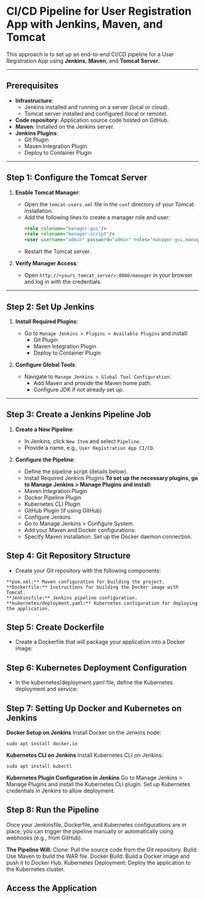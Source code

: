# CI/CD Pipeline for User Registration App with Jenkins, Maven, and Tomcat

This approach is to set up an end-to-end CI/CD pipeline for a User Registration App using **Jenkins**, **Maven**, and **Tomcat Server**.

---

## Prerequisites

- **Infrastructure**:
  - Jenkins installed and running on a server (local or cloud).
  - Tomcat server installed and configured (local or remote).
- **Code repository**: Application source code hosted on GitHub.
- **Maven**: Installed on the Jenkins server.
- **Jenkins Plugins**:
  - Git Plugin
  - Maven Integration Plugin
  - Deploy to Container Plugin

---

## Step 1: Configure the Tomcat Server

1. **Enable Tomcat Manager**:
   - Open the `tomcat-users.xml` file in the `conf` directory of your Tomcat installation.
   - Add the following lines to create a manager role and user:
     ```xml
     <role rolename="manager-gui"/>
     <role rolename="manager-script"/>
     <user username="admin" password="admin" roles="manager-gui,manager-script"/>
     ```
   - Restart the Tomcat server.

2. **Verify Manager Access**:
   - Open `http://<yours_tomcat_server>:8080/manager` in your browser and log in with the credentials.

---

## Step 2: Set Up Jenkins

1. **Install Required Plugins**:
   - Go to `Manage Jenkins > Plugins > Available Plugins` and install:
     - Git Plugin
     - Maven Integration Plugin
     - Deploy to Container Plugin

2. **Configure Global Tools**:
   - Navigate to `Manage Jenkins > Global Tool Configuration`:
     - Add Maven and provide the Maven home path.
     - Configure JDK if not already set up.

---

## Step 3: Create a Jenkins Pipeline Job

1. **Create a New Pipeline**:
   - In Jenkins, click `New Item` and select `Pipeline`.
   - Provide a name, e.g., `User Registration App CI/CD`.

2. **Configure the Pipeline**:
   - Define the pipeline script (details below).
   - Install Required Jenkins Plugins
**To set up the necessary plugins, go to Manage Jenkins > Manage Plugins and install:**
   - Maven Integration Plugin
   - Docker Pipeline Plugin
   - Kubernetes CLI Plugin
   - GitHub Plugin (if using GitHub)
   - Configure Jenkins
   - Go to Manage Jenkins > Configure System.
   -  Add your Maven and Docker configurations:
   - Specify Maven installation.
Set up the Docker daemon connection.
## Step 4: Git Repository Structure
   - Create your Git repository with the following components:

    **pom.xml:** Maven configuration for building the project.
    **Dockerfile:** Instructions for building the Docker image with Tomcat.
    **Jenkinsfile:** Jenkins pipeline configuration.
    **kubernetes/deployment.yaml:** Kubernetes configuration for deploying the application.
## Step 5: Create Dockerfile
   - Create a Dockerfile that will package your application into a Docker image:
## Step 6: Kubernetes Deployment Configuration
   - In the kubernetes/deployment.yaml file, define the Kubernetes deployment and service:
## Step 7: Setting Up Docker and Kubernetes on Jenkins
**Docker Setup on Jenkins**
Install Docker on the Jenkins node:

```
sudo apt install docker.io
```
**Kubernetes CLI on Jenkins**
Install Kubernetes CLI on Jenkins:
```
sudo apt install kubectl

```
**Kubernetes Plugin Configuration in Jenkins**
Go to Manage Jenkins > Manage Plugins and install the Kubernetes CLI plugin.
Set up Kubernetes credentials in Jenkins to allow deployment.
## Step 8: Run the Pipeline
Once your Jenkinsfile, Dockerfile, and Kubernetes configurations are in place, you can trigger the pipeline manually or automatically using webhooks (e.g., from GitHub).

**The Pipeline Will:**
Clone: Pull the source code from the Git repository.
Build: Use Maven to build the WAR file.
Docker Build: Build a Docker image and push it to Docker Hub.
Kubernetes Deployment: Deploy the application to the Kubernetes cluster.
## Access the Application



